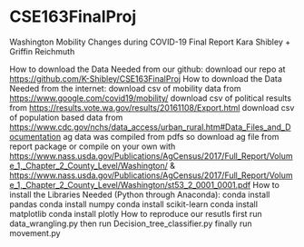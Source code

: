 # CSE163FinalProj

Washington Mobility Changes during COVID-19 Final Report
Kara Shibley + Griffin Reichmuth

How to download the Data Needed from our github:
download our repo at https://github.com/K-Shibley/CSE163FinalProj
How to download the Data Needed from the internet:
download csv of mobility data from https://www.google.com/covid19/mobility/
download csv of political results from https://results.vote.wa.gov/results/20161108/Export.html
download csv of population based data from
https://www.cdc.gov/nchs/data_access/urban_rural.htm#Data_Files_and_Documentation
ag data was compiled from pdfs so download ag file from report package or compile on your own with https://www.nass.usda.gov/Publications/AgCensus/2017/Full_Report/Volume_1,_Chapter_2_County_Level/Washington/ & https://www.nass.usda.gov/Publications/AgCensus/2017/Full_Report/Volume_1,_Chapter_2_County_Level/Washington/st53_2_0001_0001.pdf
How to install the Libraries Needed (Python through Anaconda):
conda install pandas
conda install numpy
conda install scikit-learn
conda install matplotlib
conda install plotly
How to reproduce our resutls
first run data_wrangling.py
then run Decision_tree_classifier.py
finally run movement.py
